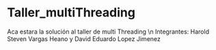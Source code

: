 # Taller_multiThreading
Aca estara la solución al taller de multi Threading \n
Integrantes: Harold Steven Vargas Heano y David Eduardo Lopez Jimenez

